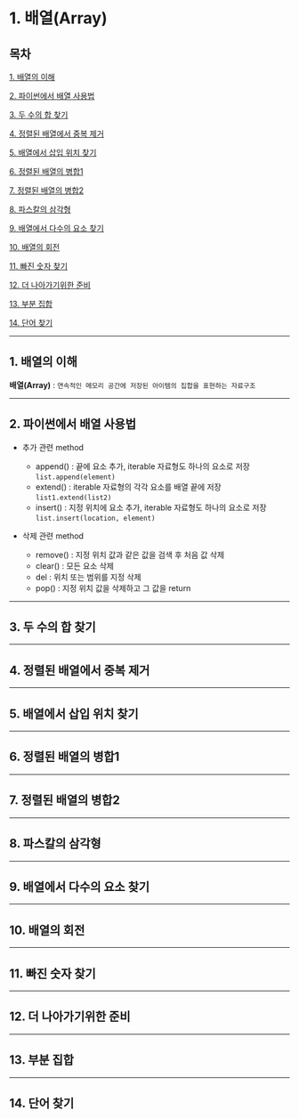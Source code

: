 # 1. 배열(Array)

## 목차


[1. 배열의 이해](#1)

[2. 파이썬에서 배열 사용법](#2)

[3. 두 수의 합 찾기](#3)

[4. 정렬된 배열에서 중복 제거](#4)

[5. 배열에서 삽입 위치 찾기](#5)

[6. 정렬된 배열의 병합1](#6)

[7. 정렬된 배열의 병합2](#7)

[8. 파스칼의 삼각형](#8)

[9. 배열에서 다수의 요소 찾기](#9)

[10. 배열의 회전](#10)

[11. 빠진 숫자 찾기](#11)

[12. 더 나아가기위한 준비](#12)

[13. 부분 집합](#13)

[14. 단어 찾기](#14)

---

## 1. 배열의 이해<a id="1"></a>
**배열(Array)** : `연속적인 메모리 공간에 저장된 아이템의 집합을 표현하는 자료구조`

---

## 2. 파이썬에서 배열 사용법<a id="2"></a>
- 추가 관련 method
  - append() : 끝에 요소 추가, iterable 자료형도 하나의 요소로 저장 ```list.append(element)``` 
  - extend() : iterable 자료형의 각각 요소를 배열 끝에 저장 ```list1.extend(list2) ```
  - insert() : 지정 위치에 요소 추가, iterable 자료형도 하나의 요소로 저장 ```list.insert(location, element)```
 
- 삭제 관련 method
  - remove() : 지정 위치 값과 같은 값을 검색 후 처음 값 삭제
  - clear() : 모든 요소 삭제  
  - del : 위치 또는 범위를 지정 삭제
  - pop() : 지정 위치 값을 삭제하고 그 값을 return
---

## 3. 두 수의 합 찾기<a id="3"></a>

---

## 4. 정렬된 배열에서 중복 제거<a id="4"></a>

---

## 5. 배열에서 삽입 위치 찾기<a id="5"></a>

---

## 6. 정렬된 배열의 병합1<a id="6"></a>

---

## 7. 정렬된 배열의 병합2<a id="7"></a>

---

## 8. 파스칼의 삼각형<a id="8"></a>

---

## 9. 배열에서 다수의 요소 찾기<a id="9"></a>

---

## 10. 배열의 회전<a id="10"></a>

---

## 11. 빠진 숫자 찾기<a id="11"></a>

---

## 12. 더 나아가기위한 준비<a id="12"></a>

---

## 13. 부분 집합<a id="13"></a>

---

## 14. 단어 찾기<a id="14"></a>


